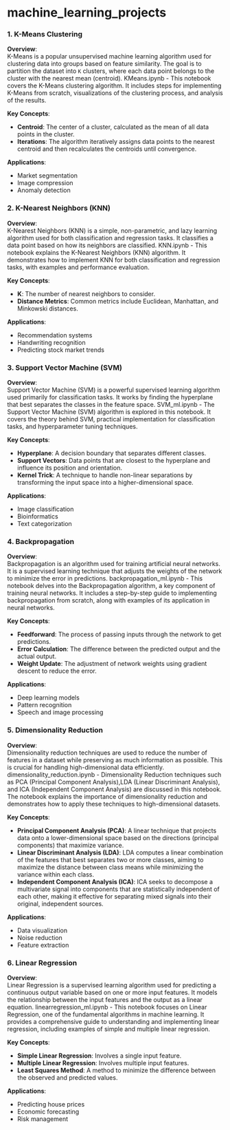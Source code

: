 # machine_learning_projects

### 1. **K-Means Clustering**

**Overview**:  
K-Means is a popular unsupervised machine learning algorithm used for clustering data into groups based on feature similarity. The goal is to partition the dataset into `K` clusters, where each data point belongs to the cluster with the nearest mean (centroid).
KMeans.ipynb - This notebook covers the K-Means clustering algorithm. It includes steps for implementing K-Means from scratch, visualizations of the clustering process, and analysis of the results.

**Key Concepts**:
- **Centroid**: The center of a cluster, calculated as the mean of all data points in the cluster.
- **Iterations**: The algorithm iteratively assigns data points to the nearest centroid and then recalculates the centroids until convergence.

**Applications**:
- Market segmentation
- Image compression
- Anomaly detection

### 2. **K-Nearest Neighbors (KNN)**

**Overview**:  
K-Nearest Neighbors (KNN) is a simple, non-parametric, and lazy learning algorithm used for both classification and regression tasks. It classifies a data point based on how its neighbors are classified.
KNN.ipynb - This notebook explains the K-Nearest Neighbors (KNN) algorithm. It demonstrates how to implement KNN for both classification and regression tasks, with examples and performance evaluation.

**Key Concepts**:
- **K**: The number of nearest neighbors to consider.
- **Distance Metrics**: Common metrics include Euclidean, Manhattan, and Minkowski distances.

**Applications**:
- Recommendation systems
- Handwriting recognition
- Predicting stock market trends

### 3. **Support Vector Machine (SVM)**

**Overview**:  
Support Vector Machine (SVM) is a powerful supervised learning algorithm used primarily for classification tasks. It works by finding the hyperplane that best separates the classes in the feature space.
SVM_ml.ipynb - The Support Vector Machine (SVM) algorithm is explored in this notebook. It covers the theory behind SVM, practical implementation for classification tasks, and hyperparameter tuning techniques.

**Key Concepts**:
- **Hyperplane**: A decision boundary that separates different classes.
- **Support Vectors**: Data points that are closest to the hyperplane and influence its position and orientation.
- **Kernel Trick**: A technique to handle non-linear separations by transforming the input space into a higher-dimensional space.

**Applications**:
- Image classification
- Bioinformatics
- Text categorization

### 4. **Backpropagation**

**Overview**:  
Backpropagation is an algorithm used for training artificial neural networks. It is a supervised learning technique that adjusts the weights of the network to minimize the error in predictions.
backpropagation_ml.ipynb - This notebook delves into the Backpropagation algorithm, a key component of training neural networks. It includes a step-by-step guide to implementing backpropagation from scratch, along with examples of its application in neural networks.

**Key Concepts**:
- **Feedforward**: The process of passing inputs through the network to get predictions.
- **Error Calculation**: The difference between the predicted output and the actual output.
- **Weight Update**: The adjustment of network weights using gradient descent to reduce the error.

**Applications**:
- Deep learning models
- Pattern recognition
- Speech and image processing

### 5. **Dimensionality Reduction**

**Overview**:  
Dimensionality reduction techniques are used to reduce the number of features in a dataset while preserving as much information as possible. This is crucial for handling high-dimensional data efficiently.
dimensionality_reduction.ipynb - Dimensionality Reduction techniques such as PCA (Principal Component Analysis),LDA (Linear Discriminant Analysis), and ICA (Independent Component Analysis) are discussed in this notebook. The notebook explains the importance of dimensionality reduction and demonstrates how to apply these techniques to high-dimensional datasets.

**Key Concepts**:
- **Principal Component Analysis (PCA)**: A linear technique that projects data onto a lower-dimensional space based on the directions (principal components) that maximize variance.
- **Linear Discriminant Analysis (LDA)**: LDA computes a linear combination of the features that best separates two or more classes, aiming to maximize the distance between class means while minimizing the variance within each class.
- **Independent Component Analysis (ICA)**:  ICA seeks to decompose a multivariate signal into components that are statistically independent of each other, making it effective for separating mixed signals into their original, independent sources.

**Applications**:
- Data visualization
- Noise reduction
- Feature extraction

### 6. **Linear Regression**

**Overview**:  
Linear Regression is a supervised learning algorithm used for predicting a continuous output variable based on one or more input features. It models the relationship between the input features and the output as a linear equation.
linearregression_ml.ipynb - This notebook focuses on Linear Regression, one of the fundamental algorithms in machine learning. It provides a comprehensive guide to understanding and implementing linear regression, including examples of simple and multiple linear regression.

**Key Concepts**:
- **Simple Linear Regression**: Involves a single input feature.
- **Multiple Linear Regression**: Involves multiple input features.
- **Least Squares Method**: A method to minimize the difference between the observed and predicted values.

**Applications**:
- Predicting house prices
- Economic forecasting
- Risk management
